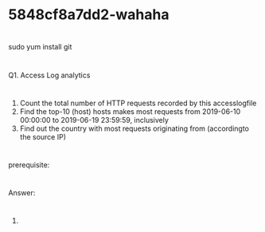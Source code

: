 # 5848cf8a7dd2-wahaha

#

sudo yum install git

#
Q1.​ Access​ Log​ analytics
#
1. Count​ the total​ number​ ​of HTTP​ requests​ recorded​ by​ this​ access​ logfile
2. Find​ the top-10​ (host)​ hosts​ makes​ most​ requests​ from​ 2019-06-10​ 00:00:00​ to
2019-06-19​ 23:59:59,​ inclusively
3. Find​ out the​ country​ with​ most​ requests​ originating​ from​ (according​ ​to the source​
IP)
#
prerequisite:

#
Answer:
#
1.
#